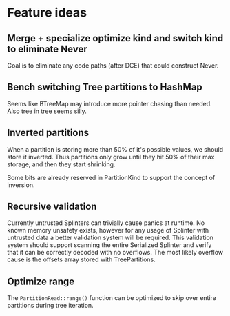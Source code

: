 # Feature ideas

## Merge + specialize optimize kind and switch kind to eliminate Never

Goal is to eliminate any code paths (after DCE) that could construct Never.

## Bench switching Tree partitions to HashMap

Seems like BTreeMap may introduce more pointer chasing than needed. Also tree in tree seems silly.

## Inverted partitions

When a partition is storing more than 50% of it's possible values, we should store it inverted. Thus partitions only grow until they hit 50% of their max storage, and then they start shrinking.

Some bits are already reserved in PartitionKind to support the concept of inversion.

## Recursive validation

Currently untrusted Splinters can trivially cause panics at runtime. No known memory unsafety exists, however for any usage of Splinter with untrusted data a better validation system will be required. This validation system should support scanning the entire Serialized Splinter and verify that it can be correctly decoded with no overflows. The most likely overflow cause is the offsets array stored with TreePartitions.

## Optimize range

The `PartitionRead::range()` function can be optimized to skip over entire partitions during tree iteration.

